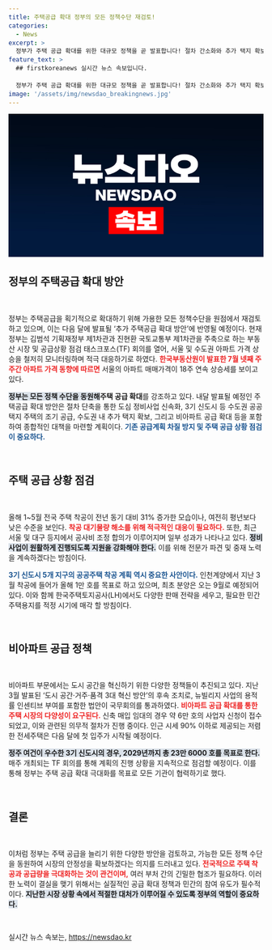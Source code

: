 ```yaml
---
title: 주택공급 확대 정부의 모든 정책수단 재검토!
categories:
  - News
excerpt: >
  정부가 주택 공급 확대를 위한 대규모 정책을 곧 발표합니다! 절차 간소화와 추가 택지 확보 등 기대되는 변화에 주목해보세요. 서울 아파트 가격 상승세 속에 어떤 대책이 마련될지 궁금합니다!
feature_text: >
  ## firstkoreanews 실시간 뉴스 속보입니다.

  정부가 주택 공급 확대를 위한 대규모 정책을 곧 발표합니다! 절차 간소화와 추가 택지 확보 등 기대되는 변화에 주목해보세요. 서울 아파트 가격 상승세 속에 어떤 대책이 마련될지 궁금합니다!
image: '/assets/img/newsdao_breakingnews.jpg'
---
```


<p><img src="/assets/img/newsdao_breakingnews.jpg" alt="firstkoreanews 속보" /></p>

<h2 data-ke-size="size26">정부의 주택공급 확대 방안</h2>

<p data-ke-size="size16">&nbsp;</p>

<p>정부는 주택공급을 획기적으로 확대하기 위해 가용한 모든 정책수단을 원점에서 재검토하고 있으며, 이는 다음 달에 발표될 ‘추가 주택공급 확대 방안’에 반영될 예정이다. 현재 정부는 김범석 기획재정부 제1차관과 진현환 국토교통부 제1차관을 주축으로 하는 부동산 시장 및 공급상황 점검 태스크포스(TF) 회의를 열어, 서울 및 수도권 아파트 가격 상승을 철저히 모니터링하며 적극 대응하기로 하였다. <b><span style="color: #ee2323;">한국부동산원이 발표한 7월 넷째 주 주간 아파트 가격 동향에 따르면</span></b> 서울의 아파트 매매가격이 18주 연속 상승세를 보이고 있다.</p>

<p><b><span style="background-color: #21538527;">정부는 모든 정책 수단을 동원해</span></b><b>주택 공급 확대</b>를 강조하고 있다. 내달 발표될 예정인 주택공급 확대 방안은 절차 단축을 통한 도심 정비사업 신속화, 3기 신도시 등 수도권 공공택지 주택의 조기 공급, 수도권 내 추가 택지 확보, 그리고 비아파트 공급 확대 등을 포함하여 종합적인 대책을 마련할 계획이다. <b><span style="color: #1a5490;">기존 공급계획 차질 방지 및 주택 공급 상황 점검이 중요하다.</span></b></p>

<p data-ke-size="size16">&nbsp;</p>

<h2 data-ke-size="size26">주택 공급 상황 점검</h2>

<p data-ke-size="size16">&nbsp;</p>

<p>올해 1~5월 전국 주택 착공이 전년 동기 대비 31% 증가한 모습이나, 여전히 평년보다 낮은 수준을 보인다. <b><span style="color: #ee2323;">착공 대기물량 해소를 위해 적극적인 대응이 필요하다.</span></b> 또한, 최근 서울 및 대구 등지에서 공사비 조정 합의가 이루어지며 일부 성과가 나타나고 있다. <b><span style="background-color: #21538527;">정비사업이 원활하게 진행되도록 지원을 강화해야 한다.</span></b> 이를 위해 전문가 파견 및 중재 노력을 계속하겠다는 방침이다.</p>

<p><b><span style="color: #1a5490;">3기 신도시 5개 지구의 공공주택 착공 계획 역시 중요한 사안이다.</span></b> 인천계양에서 지난 3월 착공에 들어가 올해 1만 호를 목표로 하고 있으며, 최초 분양은 오는 9월로 예정되어 있다. 이와 함께 한국주택토지공사(LH)에서도 다양한 판매 전략을 세우고, 필요한 민간주택용지를 적정 시기에 매각 할 방침이다.</p>

<p data-ke-size="size16">&nbsp;</p>

<h2 data-ke-size="size26">비아파트 공급 정책</h2>

<p data-ke-size="size16">&nbsp;</p>

<p>비아파트 부문에서는 도시 공간을 혁신하기 위한 다양한 정책들이 추진되고 있다. 지난 3월 발표된 ‘도시 공간·거주·품격 3대 혁신 방안’의 후속 조치로, 뉴빌리지 사업의 용적률 인센티브 부여를 포함한 법안이 국무회의를 통과하였다. <b><span style="color: #ee2323;">비아파트 공급 확대를 통한 주택 시장의 다양성이 요구된다.</span></b> 신축 매입 임대의 경우 약 6만 호의 사업자 신청이 접수되었고, 이와 관련된 의무적 절차가 진행 중이다. 인근 시세 90% 이하로 제공되는 저렴한 전세주택은 다음 달에 첫 입주가 시작될 예정이다.</p>

<p><b><span style="background-color: #21538527;">정주 여건이 우수한 3기 신도시의 경우, 2029년까지 총 23만 6000 호를 목표로 한다.</span></b> 매주 개최되는 TF 회의를 통해 계획의 진행 상황을 지속적으로 점검할 예정이다. 이를 통해 정부는 주택 공급 확대 극대화를 목표로 모든 기관이 협력하기로 했다.</p>

<p data-ke-size="size16">&nbsp;</p>

<h2 data-ke-size="size26">결론</h2>

<p data-ke-size="size16">&nbsp;</p>

<p>이처럼 정부는 주택 공급을 늘리기 위한 다양한 방안을 검토하고, 가능한 모든 정책 수단을 동원하여 시장의 안정성을 확보하겠다는 의지를 드러내고 있다. <b><span style="color: #ee2323;">전국적으로 주택 착공과 공급량을 극대화하는 것이 관건이며,</span></b> 여러 부처 간의 긴밀한 협조가 필요하다. 이러한 노력이 결실을 맺기 위해서는 실질적인 공급 확대 정책과 민간의 참여 유도가 필수적이다. <b><span style="background-color: #21538527;">지난한 시장 상황 속에서 적절한 대처가 이루어질 수 있도록 정부의 역할이 중요하다.</span></b></p>

<p data-ke-size="size16">&nbsp;</p>
실시간 뉴스 속보는, <a href="https://newsdao.kr" rel="dofollow">https://newsdao.kr</a>



